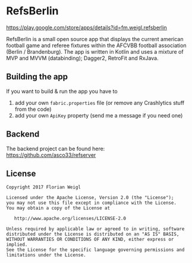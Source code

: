 # RefsBerlin


https://play.google.com/store/apps/details?id=fm.weigl.refsberlin

RefsBerlin is a small open source app that displays the current american football game and referee fixtures within the AFCVBB football association (Berlin / Brandenburg). The app is written in Kotlin and uses a mixture of MVP and MVVM (databinding); Dagger2, RetroFit and RxJava.

## Building the app
If you want to build & run the app you have to 
1. add your own `fabric.properties` file (or remove any Crashlytics stuff from the code)
2. add your own `ApiKey` property (send me a message if you need one)

## Backend
The backend project can be found here: https://github.com/asco33/refserver


## License

    Copyright 2017 Florian Weigl

    Licensed under the Apache License, Version 2.0 (the "License");
    you may not use this file except in compliance with the License.
    You may obtain a copy of the License at

       http://www.apache.org/licenses/LICENSE-2.0

    Unless required by applicable law or agreed to in writing, software
    distributed under the License is distributed on an "AS IS" BASIS,
    WITHOUT WARRANTIES OR CONDITIONS OF ANY KIND, either express or implied.
    See the License for the specific language governing permissions and
    limitations under the License.
